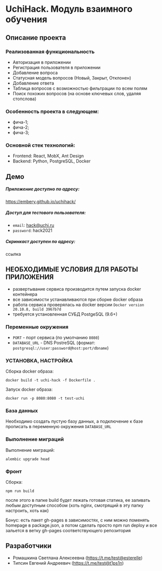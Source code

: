 # UchiHack. Модуль взаимного обучения

## Описание проекта

### Реализованная функциональность
- Авторизация в приложении
- Регистрация пользователя в приложении
- Добавление вопроса
- Статусная модель вопросов (Новый, Закрыт, Отклонен)
- Добавление ответа
- Таблица вопросов с возможностью фильтрации по всем полям
- Поиск похожих вопросов (на основе ключевых слов, удаляя стопслова)

### Особенность проекта в следующем:
-	фича-1;
-	фича-2;
-	фича-3;

### Основной стек технологий:
-	Frontend: React, MobX, Ant Design
-	Backend: Python, PostgreSQL, Docker


## Демо

##### Приложение доступно по адресу:
https://embery.github.io/uchihack/

##### Доступ для тестового пользователя: 
- `email`: hack@uchi.ru 
- `password`: hack2021

##### Скринкаст доступен по адресу: 
ссылка


## НЕОБХОДИМЫЕ УСЛОВИЯ ДЛЯ РАБОТЫ ПРИЛОЖЕНИЯ
- развертывание сервиса производится путем запуска docker контейнера
- все зависимости устанавливаются при сборке docker образа
- работа сервиса проверялась на docker версии `Docker version 20.10.8, build 3967b7d`
- требуется установленная СУБД PostgeSQL (9.6+)

### Переменные окружения
- `PORT` - порт сервиса (по умолчанию `8080`)
- `DATABASE_URL` - DNS PostreSQL (формат: `postgresql://user:password@host:port/dbname`)

### УСТАНОВКА, НАСТРОЙКА
Сборка docker образа:
```
docker build -t uchi-hack -f Dockerfile .
```
Запуск docker образа:
```
docker run -p 8080:8080 -t test-uchi
```

### База данных
Необходимо создать пустую базу данных, а подключение к базе прописать в переменную окружения `DATABASE_URL`

### Выполнение миграций
Выполнение миграций:
```
alembic upgrade head
```

### Фронт
Сборка:
```
npm run build
```
после этого в папке build будет лежать готовая статика, ее заливать любым доступным способом (хоть nginx, смотрящий в эту папку настроить, хоть как)

Бонус: есть пакет gh-pages в зависимостях, с ним можно поменять homepage в package.json, а потом сделать просто npm run deploy и все зальется в ветку gh-pages соответствующего репозитория


## Разработчики
- Ромашкина Светлана Алексеевна (https://t.me/test@esterelle)
- Типсин Евгений Андреевич (https://t.me/test@t1ps1n)
